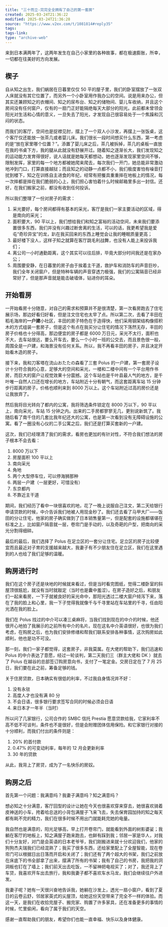 ```yaml
---
title: "三十而立-完完全全拥有了自己的第一套房"
created: 2025-03-24T21:36:22
modified: 2025-03-24T21:36:28
source: "https://www.v2ex.com/t/1081814#reply35"
tags:
tags-link:
type: "archive-web"
---
```


来到日本满两年了，这两年发生在自己小家里的各种故事，都在极速膨胀，所幸，一切都在往美好的方向发展。

## 楔子

自从知之出生，我们蜗居在日暮里仅仅 50 平的屋子里，我们的卧室摆放了一张双人床就没有其它位置了，而另外一个小卧室用作我办公的空间。说是用来办公，但其实还兼顾知之的衣帽间、知之的尿布台、知之的储物间、婴儿车收纳，并且这个房间没有任何窗户，仅有的一扇门正好能隔绝每天大部分的阳光。此前都未曾领会阳光对生活和心情的意义，一旦失去了阳光，才发现自己很容易处于一个焦躁和沉闷的状态。

而我们的客厅，空间也是捉襟见肘，摆上了一个双人小沙发，再摆上一张饭桌，这个客厅仅还能放一张茶几或者婴儿床。我们很长一段时间想买什么东西，第一考虑的是“放在家里哪个位置？”。添置了婴儿床之后，茶几被拆掉，茶几的桌板一直放在我的书桌下方，我的腿从此就没有舒展开过。随着知之逐渐长大，我们发现知之的运动能力发育得很好，说人话就是她每天都想动，她也逐渐发现家里空间不够，限制发挥，家里的每一个地方都被她爬来爬去，每次我们一开门，她总能非常激动地冲到门口，打算直接越狱；而且知之的动静一点都不小，我们极度害怕有噪音打扰到楼下，知之在训练自主进食的年纪，经常有把餐具重重摔在地板上的情况，每一次摔都是摔在我们脆弱的心上，我们担心害怕着什么时候邮箱里多出一封信。还好，在我们搬家之前，都没有收到任何投诉。

所以我们整理了一份对房子的需求：

1. 采光要好，每个房间都得有基本的采光，客厅是我们一家主要活动的区域，得是南向的采光；
2. 面积要大，90 平以上，我们想给我们和知之富裕的活动空间，未来我们要添置很多东西，我们并没有兴趣过断舍离的生活，可以的话，我更希望我是爱屯“奇珍异宝”的龙，趴在我买回来的东西上睡觉会让我的睡眠质量更高；
3. 最好楼下没人，这样子知之就算在客厅跳毛利战舞，也没有人能上来投诉我们；
4. 离公司一小时通勤距离，这个其实可以往后排，毕竟大部分时间我还是在家办公；
5. 周围要安静，在日暮里的房子由于挨着主干道，救护车和消防车的声音巨吵，我们全年关闭窗户，但是特种车辆的声音穿透力极强，我们的公寓隔音已经非常好了，但是那声音就是能击破墙体，钻进你的耳朵。

## 开始看房

一开始看房十分随意，对自己的需求和预算并不是很清楚，第一次看房跑去了住宅展示场，那边好看归好看，但是注文住宅也太早了点。所以第二次，去看了丰田在稻毛海岸的**一户建**小社区，丰田的房子特色在于造得快，他们采用钢架结构像搭积木的方式组装一套房子，但是这个有点在我买分让住宅的情况下荡然无存，丰田的房子价格也十分得高，那边便宜的房子都是 6000 万日元，采光不太行，面积也不大，去车站很远，要么开车去，要么一个小时一班的公交去，而且景色很一般，周围全是一户建，和海景没有任何关系。所以，我不再看丰田的房子，并且决定开始看木造的房子。

接下来，我和刀客塔在流山おたたの森看了三套 Polus 的一户建，第一套房子设计十分符合我的心意，足够大的空间和采光，一楼和二楼中间有一个平台用作书房，而巨大的窗户让视觉效果十分震撼。这个车站也是千叶县最人气的地方，是千叶唯一自然人口还在增长的地方，车站附近十分有朝气，而这套距离车站 15 分钟步行距离的房子，价格也顺利来到 8000 万以上。这个车站附近过高的房价还是让我放弃了。

然后我将目光转向了都内的公寓，我将筛选条件锁定在 8000 万以下，90 平以上，南向采光，车站 15 分钟之内。出来的二手房都寥寥无几，更别说新筑了。我随后看了南千住的几套比我年纪还大的公寓，也是第一次看到没有无障碍设施的公寓。看了一圈没有心仪的二手公寓之后，我们还是打算买套新的一户建。

这次，我们已经理清了我们的需求，看房也更加的有针对性，不符合我们想法的房子根本不会去看：

1. 8000 万以下
2. 房屋面积 100 平以上
3. 南向采光
4. 角地
5. 两个大型停车位，可以停海狮那种
6. 两层一户建（一层更好，可惜没有）
7. 东京都内
8. 不靠近主干道

期间，我们经历了看中一块很喜欢的地，花了一晚上说服自己注文，第二天给银行申请贷款的时候，中介告诉我们地被人用现金秒了。我们还去看了马甲大厂——饭田的分让住宅，他家的房子确实做到了日本销售量第一，但是配套的设施都堪堪在标准之上，比如窗户隔音就一层，卷帘门是手动的，以及奇葩的户型，把南向的采光分割得细碎。

最后的最后，我们选择了 Polus 在足立区的一套分让住宅。足立区的房子比较便宜而且最近对子育的支援越来越大，我妻子有不少朋友住在足立区，我们在这里遇到的人也给了我们足够的温暖。

## 购房进行时

我们在这个房子还是块地的时候就来看过，但是当时看完图纸，觉得二楼卧室的斜屋顶很尴尬，就没有当时就敲定（当时也是囊中羞涩）。在房子造好之后，和朋友们一起来看房，一下子就被良好的采光命中，那阳光透过二楼大窗户倾泻下来，落在了我的脸上和心里，我一下子觉得我就像千与千寻里站在车站里的千寻，任由阳光洒在我的脸上。

我们在 Polus 找过的中介可以凑三桌麻将，当我们找到现在的中介的时候，他还很开心地拍了我展示的之前所有中介的名片。现在这名中介英语很好，也很为我们考虑，在购房之后，也为我们安排修缮和帮我们联系安排各种事情，这次购房如此顺利，他也是功不可没。

那一刻，我们一家子都觉得，这套房子，非我莫属。在大佬的帮助下，我们迅速和 Polus 的中介表达了意愿，经过一轮谈判，第二天我们三（群主大佬和 DK ）就去了 Polus 在越谷的总部签订购房意向书，支付了一笔定金。交房日定在了 7 月 25 日，我们要在此之前，筹备足够的钱。

关于住房贷款，日本确实有很低的利率，不过我自身情况并不好：

1. 没有永驻
2. 高度人才也没有满 80 分
3. 不会日语，很多银行要求签写合同的时候必须会日语
4. 来日本才一年半（当时）

所以问了几家银行，公司合作的 SMBC 信托 Prestia 愿意贷款给我，它家利率不高不低不可谈判，条件也不是很好，但是会附赠团体信用保险。和它家银行对接的十分顺利，而我们付出的条件则是：

1. 20% 的首付款
2. 0.47% 的可变动利率，每年的 12 月会更新利率
3. 30 年的贷款

从此，我背上了房贷，成为了一名快乐的房奴。

## 购房之后

首先第一个问题：我满意吗？我妻子满意吗？知之满意吗？

想必知之十分满意，客厅回型的设计让她在今天也很喜欢穿来穿去，她很喜欢骑着皮神送的小车，挎着哈总送的小背包满屋子飞来飞去，失去保育园加持的知之每天都有耗不完的精力，我们在很多时候不用出门就能耗完她的电量。

我自然也是满意的，阳光足够高，早上打开卷帘门，就能看到外面的树影婆娑；我躺在客厅的地板上，知之满屋子跑来跑去，也鲜有踩到我；邻居一家是华人，对我们十分友好，对门是会英语的日本老爷爷，我们刚搬进来就十分欢迎我们，他家的狗狗杰夫瑞我们已经混熟了；我买了很多东西，还给家里配上了全屋智能，现在卷帘门可以根据日出日落而开启和关闭了；我们还有了两个超大的书架，我们之前放在床底下的书全部拿了出来，摆满了所有的书架；我有了自己的书房，我把我的洞洞板也钉在了墙上；我们前天出去吃饭，一不留神把电视买了；对了，我还背上了车贷，我喜欢开车出去旅行，我和我妻子都不喜欢车水马龙，我们会继续往户外进发。

我妻子呢？她有一天很兴奋地告诉我，她躺在沙发上，透光一扇小窗户，看到了夏日的云卷云舒，邻居家英式的尖屋顶，给她这份天空带来了完全不一样的体验。而这一天，是我们在收拾完屋子、搬完家、购置了许多家具，还在准备更多的事情的时候，忙里偷闲，看向了属于我们的天空。

感谢一直帮助我们的朋友，希望你们也能一直幸福、快乐以及身体健康。
